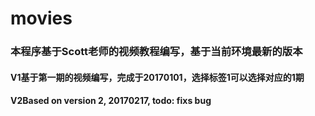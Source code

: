 # movies

### 本程序基于Scott老师的视频教程编写，基于当前环境最新的版本

#### V1基于第一期的视频编写，完成于20170101，选择标签1可以选择对应的1期

#### V2Based on version 2, 20170217, todo: fixs bug
